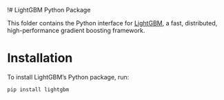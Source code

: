 !# LightGBM Python Package

This folder contains the Python interface for [LightGBM](https://github.com/microsoft/LightGBM), a fast, distributed, high-performance gradient boosting framework.

# Installation

To install LightGBM’s Python package, run:

```bash
pip install lightgbm